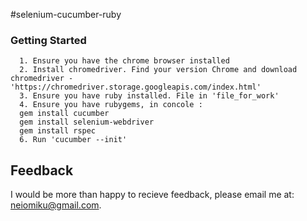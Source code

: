 #selenium-cucumber-ruby

### Getting Started
      1. Ensure you have the chrome browser installed
      2. Install chromedriver. Find your version Chrome and download chromedriver - 'https://chromedriver.storage.googleapis.com/index.html'
      3. Ensure you have ruby installed. File in 'file_for_work'
      4. Ensure you have rubygems, in concole :
      gem install cucumber
      gem install selenium-webdriver
      gem install rspec
      6. Run 'cucumber --init'

## Feedback
I would be more than happy to recieve feedback, please email me at: neiomiku@gmail.com.
